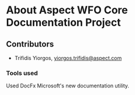 About Aspect WFO Core Documentation Project
==========================================

## Contributors
* Trifidis Yiorgos, yiorgos.trifidis@aspect.com

### Tools used
Used DocFx Microsoft's new documentation utility.
